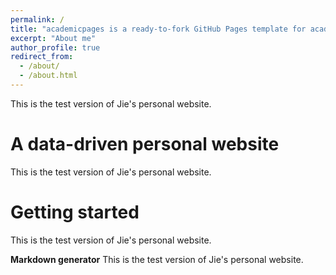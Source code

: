 ```yaml
---
permalink: /
title: "academicpages is a ready-to-fork GitHub Pages template for academic personal websites"
excerpt: "About me"
author_profile: true
redirect_from: 
  - /about/
  - /about.html
---
```


This is the test version of Jie's personal website.

A data-driven personal website
======
This is the test version of Jie's personal website.

Getting started
======
This is the test version of Jie's personal website.


**Markdown generator**
This is the test version of Jie's personal website.
